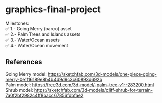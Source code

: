 # graphics-final-project

Milestones: <br />
:white_check_mark: 1.- Going Merry (barco) asset <br />
:white_check_mark: 2.- Palm Trees and Islands assets <br />
:white_check_mark: 3.- Water/Ocean assets <br />
:white_check_mark: 4.- Water/Ocean movement <br />


## References
Going Merry model: https://sketchfab.com/3d-models/one-piece-going-merry-0e1f16189e8b4b4d9d9c3c60893d692b  
Palm model: https://free3d.com/3d-model/-palm-tree-v1--283200.html
Shrub model:  https://sketchfab.com/3d-models/cliff-shrub-for-terrain-7a0f2bf2982c4ff8bacc67856fdbfae2
